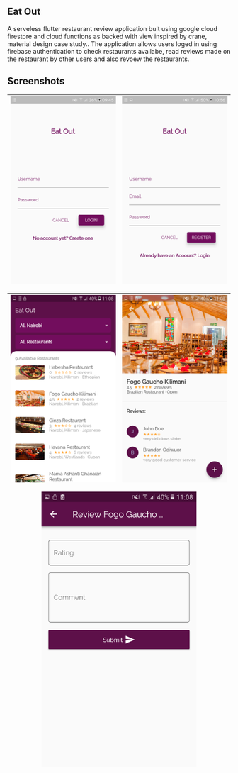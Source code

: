 ## Eat Out

A serveless flutter restaurant  review application bult using google cloud firestore and cloud functions as backed with view inspired by crane, material design case study.. 
The application allows users loged in using firebase authentication to check restaurants availabe, read reviews made on the restaurant by other users and also revoew the restaurants.


## Screenshots
<img src='screenshots/screenshot1.png' width='350'>|<img src='screenshots/screenshot2.png' width='350'>
:-------------------------------------------------:|:---------------------------------------------------:

<img src='screenshots/screenshot3.png' width='350'>|<img src='screenshots/screenshot4.png' width='350'>
:-------------------------------------------------:|:---------------------------------------------------:
<p align="center">
  <img src='screenshots/screenshot5.png' width='350'>
</p>